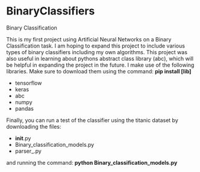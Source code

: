 # BinaryClassifiers
Binary Classification 

This is my first project using Artificial Neural Networks on a Binary Classification task. I am hoping to expand this project to include various types of binary classifiers including my own algorithms.
This project was also useful in learning about pythons abstract class library (abc), which will be helpful in expanding the project in the future.
I make use of the following libraries. Make sure to download them using the command: **pip install [lib]** 

- tensorflow
- keras
- abc
- numpy
- pandas

Finally, you can run a test of the classifier using the titanic dataset by downloading the files:

- __init__.py
- Binary_classification_models.py
- parser_.py

and running the command: **python Binary_classification_models.py**
